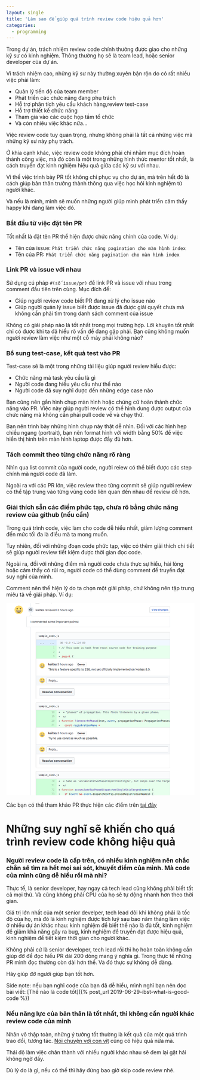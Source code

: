 ```yaml
---
layout: single
title: 'Làm sao để giúp quá trình review code hiệu quả hơn'
categories:
  - programming
---
```


Trong dự án, trách nhiệm review code chính thường được giao cho những kỹ sư có kinh nghiệm. Thông thường họ sẽ là team lead, hoặc senior developer của dự án.

Vì trách nhiệm cao, những kỹ sư này thường xuyên bận rộn do có rất nhiều việc phải làm:

- Quản lý tiến độ của team member
- Phát triển các chức năng đang phụ trách
- Hỗ trợ phân tích yêu cầu khách hàng,review test-case
- Hỗ trợ thiết kế chức năng
- Tham gia vào các cuộc họp tầm tổ chức
- Và còn nhiêu việc khác nữa...

Việc review code tuy quan trọng, nhưng không phải là tất cả những việc mà những kỹ sư này phụ trách.

Ở khía cạnh khác, việc review code không phải chỉ nhằm mục đích hoàn thành công việc, mà đó còn là một trong những hình thức mentor tốt nhất, là cách truyền đạt kinh nghiệm hiệu quả giữa các kỹ sư với nhau.

Vì thế việc trình bày PR tốt không chỉ phục vụ cho dự án, mà trên hết đó là cách giúp bản thân trưởng thành thông qua việc học hỏi kinh nghiệm từ người khác.

Và nếu là mình, mình sẽ muốn những người giúp mình phát triển cảm thấy happy khi đang làm việc đó.

### Bắt đầu từ việc đặt tên PR

Tốt nhất là đặt tên PR thể hiện được chức năng chính của code. Ví dụ:

- Tên của issue: `Phát triển chức năng pagination cho màn hình index`
- Tên của PR: `Phát triển chức năng pagination cho màn hình index`

### Link PR và issue với nhau

Sử dụng cú pháp `#(số issue/pr)` để link PR và issue với nhau trong comment đầu tiên trên cùng. Mục đích để:

- Giúp người review code biết PR đang xử lý cho issue nào
- Giúp người quản lý issue biết được issue đã được giải quyết chưa mà không cần phải tìm trong danh sách comment của issue

Không có giải pháp nào là tốt nhất trong mọi trường hợp. Lời khuyên tốt nhất chỉ có được khi ta đã hiểu rõ vấn đề đang gặp phải. Bạn cũng không muốn người review làm việc như một cỗ máy phải không nào?

### Bổ sung test-case, kết quả test vào PR

Test-case sẽ là một trong những tài liệu giúp người review hiểu được:

- Chức năng mà task yêu cầu là gì
- Người code đang hiểu yêu cầu như thế nào
- Người code đã suy nghĩ được đến những edge case nào

Bạn cũng nên gắn hình chụp màn hình hoặc chứng cứ hoàn thành chức năng vào PR. Việc này giúp người review có thể hình dung được output của chức năng mà không cần phải pull code về và chạy thử.

Bạn nên trình bày những hình chụp này thật dễ nhìn. Đối với các hình hẹp chiều ngang (portrait), bạn nên format hình với width bằng 50% để việc hiển thị hình trên màn hình laptop được đầy đủ hơn.

### Tách commit theo từng chức năng rõ ràng

Nhìn qua list commit của người code, người reiew có thể biết được các step chính mà người code đã làm.

Ngoài ra với các PR lớn, việc review theo từng commit sẽ giúp người review có thể tập trung vào từng vùng code liên quan đến nhau để review dễ hơn.

### Giải thích sẵn các điểm phức tạp, chưa rõ bằng chức năng review của github (nếu cần)

Trong quá trình code, việc làm cho code dễ hiểu nhất, giảm lượng comment đến mức tối đa là điều mà ta mong muốn.

Tuy nhiên, đối với những đoạn code phức tạp, việc có thêm giải thích chi tiết sẽ giúp người review tiết kiệm được thời gian đọc code.

Ngoài ra, đối với những điểm mà người code chưa thực sự hiểu, hài lòng hoặc cảm thấy có rủi ro, người code có thể dùng comment để truyền đạt suy nghĩ của mình.

Comment nên thể hiện lý do ta chọn một giải pháp, chứ không nên tập trung miêu tả về giải pháp. Ví dụ:

![sample self comment](/assets/ibst/sample-self-comment.png)

Các bạn có thể tham khảo PR thực hiện các điểm trên [tại đây](https://github.com/kaitks/kaitks.github.io/pull/2)

# Những suy nghĩ sẽ khiến cho quá trình review code không hiệu quả

### Người review code là cấp trên, có nhiều kinh nghiệm nên chắc chắn sẽ tìm ra hết mọi sai sót, khuyết điểm của mình. Mà code của mình cũng dễ hiểu rồi mà nhỉ?

Thực tế, là senior developer, hay ngay cả tech lead cũng không phải biết tất cả mọi thứ. Và cũng không phải CPU của họ sẽ tự động nhanh hơn theo thời gian.

Giá trị lớn nhất của một senior develper, tech lead đôi khi không phải là tốc độ của họ, mà đó là kinh nghiệm được tích luỹ sau bao năm tháng làm việc ở nhiều dự án khác nhau: kinh nghiệm để biết thế nào là đủ tốt, kinh nghiệm để giảm khả năng gây ra bug, kinh nghiệm để truyền đạt được hiệu quả, kinh nghiệm để tiết kiệm thời gian cho người khác.

Không phải cứ là senior developer, tech lead rồi thì họ hoàn toàn không cần giúp đỡ để đọc hiểu PR dài 200 dòng mang ý nghĩa gì. Trong thực tế những PR mình đọc thường còn dài hơn thế. Và đó thực sự không dễ dàng.

Hãy giúp đỡ người giúp bạn tốt hơn.

Side note: nếu bạn nghĩ code của bạn đã dễ hiểu, mình nghĩ bạn nên đọc bài viết: [Thế nào là code tốt]({% post_url 2019-06-29-ibst-what-is-good-code %})

### Nếu năng lực của bản thân là tốt nhất, thì không cần người khác review code của mình

Nhân vô thập toàn, những ý tưởng tốt thường là kết quả của một quá trình trao đổi, tương tác. [Nói chuyện với con vịt](https://blog.codinghorror.com/rubber-duck-problem-solving/) cũng có hiệu quả nữa mà. 

Thái độ làm việc chân thành với nhiều người khác nhau sẽ đem lại gặt hái không ngờ đấy.

Dù lý do là gì, nếu có thể thì hãy đừng bao giờ skip code review nhé.
